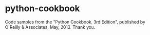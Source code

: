 python-cookbook
===============

Code samples from the "Python Cookbook, 3rd Edition", published by O'Reilly &amp; Associates, May, 2013. 
Thank you.
